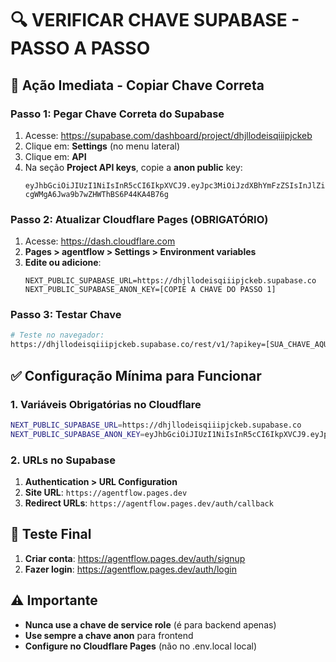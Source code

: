 # 🔍 **VERIFICAR CHAVE SUPABASE - PASSO A PASSO**

## 🚨 **Ação Imediata - Copiar Chave Correta**

### **Passo 1: Pegar Chave Correta do Supabase**
1. Acesse: https://supabase.com/dashboard/project/dhjllodeisqiiipjckeb
2. Clique em: **Settings** (no menu lateral)
3. Clique em: **API**
4. Na seção **Project API keys**, copie a **anon public** key:
   ```
   eyJhbGciOiJIUzI1NiIsInR5cCI6IkpXVCJ9.eyJpc3MiOiJzdXBhYmFzZSIsInJlZiI6ImRoamxsb2Rpc3FpaWlwamNrZWIiLCJyb2xlIjoiYW5vbiIsImlhdCI6MTc1Mjc4OTU3MiwiZXhwIjoyMDY4MzY1NTcyfQ.MGtlhHYZDJ-cgWMgA6Jwa9b7wZHWThBS6P44KA4B76g
   ```

### **Passo 2: Atualizar Cloudflare Pages (OBRIGATÓRIO)**
1. Acesse: https://dash.cloudflare.com
2. **Pages > agentflow > Settings > Environment variables**
3. **Edite ou adicione**:
   ```
   NEXT_PUBLIC_SUPABASE_URL=https://dhjllodeisqiiipjckeb.supabase.co
   NEXT_PUBLIC_SUPABASE_ANON_KEY=[COPIE A CHAVE DO PASSO 1]
   ```

### **Passo 3: Testar Chave**
```bash
# Teste no navegador:
https://dhjllodeisqiiipjckeb.supabase.co/rest/v1/?apikey=[SUA_CHAVE_AQUI]
```

## ✅ **Configuração Mínima para Funcionar**

### **1. Variáveis Obrigatórias no Cloudflare**
```bash
NEXT_PUBLIC_SUPABASE_URL=https://dhjllodeisqiiipjckeb.supabase.co
NEXT_PUBLIC_SUPABASE_ANON_KEY=eyJhbGciOiJIUzI1NiIsInR5cCI6IkpXVCJ9.eyJpc3MiOiJzdXBhYmFzZSIsInJlZiI6ImRoamxsb2Rpc3FpaWlwamNrZWIiLCJyb2xlIjoiYW5vbiIsImlhdCI6MTc1Mjc4OTU3MiwiZXhwIjoyMDY4MzY1NTcyfQ.MGtlhHYZDJ-cgWMgA6Jwa9b7wZHWThBS6P44KA4B76g
```

### **2. URLs no Supabase**
1. **Authentication > URL Configuration**
2. **Site URL**: `https://agentflow.pages.dev`
3. **Redirect URLs**: `https://agentflow.pages.dev/auth/callback`

## 🎯 **Teste Final**
1. **Criar conta**: https://agentflow.pages.dev/auth/signup
2. **Fazer login**: https://agentflow.pages.dev/auth/login

## ⚠️ **Importante**
- **Nunca use a chave de service role** (é para backend apenas)
- **Use sempre a chave anon** para frontend
- **Configure no Cloudflare Pages** (não no .env.local local)
